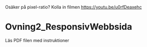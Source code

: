Osäker på pixel-ratio?
Kolla in filmen https://youtu.be/u0rfDeaxehc

# Ovning2_ResponsivWebbsida
Läs PDF filen med instruktioner
